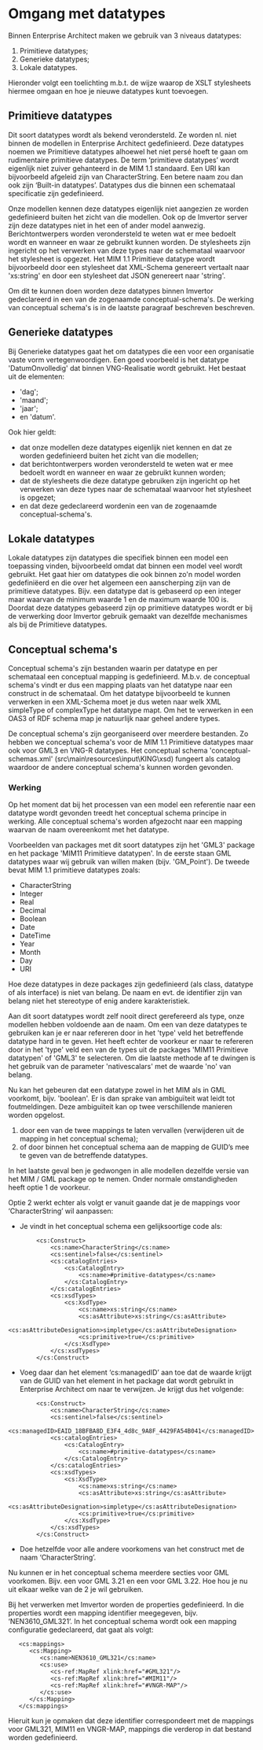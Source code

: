 # Omgang met datatypes
Binnen Enterprise Architect maken we gebruik van 3 niveaus datatypes:
1. Primitieve datatypes;
2. Generieke datatypes;
3. Lokale datatypes.

Hieronder volgt een toelichting m.b.t. de wijze waarop de XSLT stylesheets hiermee omgaan en hoe je nieuwe datatypes kunt toevoegen.

## Primitieve datatypes
Dit soort datatypes wordt als bekend verondersteld. Ze worden nl. niet binnen de modellen in Enterprise Architect gedefinieerd. Deze datatypes noemen we Primitieve datatypes alhoewel het niet persé hoeft te gaan om rudimentaire primitieve datatypes. De term ‘primitieve datatypes’ wordt eigenlijk niet zuiver gehanteerd in de MIM 1.1 standaard. Een URI kan bijvoorbeeld afgeleid zijn van CharacterString. Een betere naam zou dan ook zijn ‘Built-in datatypes’. Datatypes dus die binnen een schemataal specificatie zijn gedefinieerd.

Onze modellen kennen deze datatypes eigenlijk niet aangezien ze worden gedefinieerd buiten het zicht van die modellen. Ook op de Imvertor server zijn deze datatypes niet in het een of ander model aanwezig. Berichtontwerpers worden verondersteld te weten wat er mee bedoelt wordt en wanneer en waar ze gebruikt kunnen worden. De stylesheets zijn ingericht op het verwerken van deze types naar de schemataal waarvoor het stylesheet is opgezet. Het MIM 1.1 Primitieve datatype wordt bijvoorbeeld door een stylesheet dat XML-Schema genereert vertaalt naar 'xs:string' en door een stylesheet dat JSON genereert naar 'string'.

Om dit te kunnen doen worden deze datatypes binnen Imvertor gedeclareerd in een van de zogenaamde conceptual-schema's. De werking van conceptual schema's is in de laatste paragraaf beschreven beschreven. 

## Generieke datatypes
Bij Generieke datatypes gaat het om datatypes die een voor een organisatie vaste vorm vertegenwoordigen. Een goed voorbeeld is het datatype 'DatumOnvolledig' dat binnen VNG-Realisatie wordt gebruikt. Het bestaat uit de elementen:
* 'dag';
* 'maand';
* 'jaar';
* en 'datum'.

Ook hier geldt:
* dat onze modellen deze datatypes eigenlijk niet kennen en dat ze worden gedefinieerd buiten het zicht van die modellen;
* dat berichtontwerpers worden verondersteld te weten wat er mee bedoelt wordt en wanneer en waar ze gebruikt kunnen worden;
* dat de stylesheets die deze datatype gebruiken zijn ingericht op het verwerken van deze types naar de schemataal waarvoor het stylesheet is opgezet;
* en dat deze gedeclareerd wordenin een van de zogenaamde conceptual-schema's. 

## Lokale datatypes
Lokale datatypes zijn datatypes die specifiek binnen een model een toepassing vinden, bijvoorbeeld omdat dat binnen een model veel wordt gebruikt. Het gaat hier om datatypes die ook binnen zo'n model worden gedefiniëerd en die over het algemeen een aanscherping zijn van de primitieve datatypes. Bijv. een datatype dat is gebaseerd op een integer maar waarvan de minimum waarde 1 en de maximum waarde 100 is.
Doordat deze datatypes gebaseerd zijn op primitieve datatypes wordt er bij de verwerking door Imvertor gebruik gemaakt van dezelfde mechanismes als bij de Primitieve datatypes.

## Conceptual schema's
Conceptual schema's zijn bestanden waarin per datatype en per schemataal een conceptual mapping is gedefinieerd. M.b.v. de conceptual schema's vindt er dus een mapping plaats van het datatype naar een construct in de schemataal. Om het datatype bijvoorbeeld te kunnen verwerken in een XML-Schema moet je dus weten naar welk XML simpleType of complexType het datatype mapt. Om het te verwerken in een OAS3 of RDF schema map je natuurlijk naar geheel andere types.

De conceptual schema's zijn georganiseerd over meerdere bestanden. Zo hebben we conceptual schema's voor de MIM 1.1 Primitieve datatypes maar ook voor GML3 en VNG-R datatypes. Het conceptual schema 'conceptual-schemas.xml' (src\main\resources\input\KING\xsd) fungeert als catalog waardoor de andere conceptual schema's kunnen worden gevonden.

### Werking
Op het moment dat bij het processen van een model een referentie naar een datatype wordt gevonden treedt het conceptual schema principe in werking. Alle conceptual schema's worden afgezocht naar een mapping waarvan de naam overeenkomt met het datatype. 

Voorbeelden van packages met dit soort datatypes zijn het 'GML3' package en het package 'MIM11 Primitieve datatypen'. In de eerste staan GML datatypes waar wij gebruik van willen maken (bijv. 'GM_Point'). De tweede bevat MIM 1.1 primitieve datatypes zoals:
* CharacterString
* Integer
* Real
* Decimal
* Boolean
* Date
* DateTime
* Year
* Month
* Day
* URI

Hoe deze datatypes in deze packages zijn gedefinieerd (als class, datatype of als interface) is niet van belang. De naam en evt. de identifier zijn van belang niet het stereotype of enig andere karakteristiek.

Aan dit soort datatypes wordt zelf nooit direct gerefereerd als type, onze modellen hebben voldoende aan de naam. Om een van deze datatypes te gebruiken kan je er naar refereren door in het 'type' veld het betreffende datatype hard in te geven. Het heeft echter de voorkeur er naar te refereren door in het 'type' veld een van de types uit de packages 'MIM11 Primitieve datatypen' of 'GML3' te selecteren. Om die laatste methode af te dwingen is het gebruik van de parameter 'nativescalars' met de waarde 'no' van belang.

Nu kan het gebeuren dat een datatype zowel in het MIM als in GML voorkomt, bijv. 'boolean'. Er is dan sprake van ambiguïteit wat leidt tot foutmeldingen. Deze ambiguïteit kan op twee verschillende manieren worden opgelost. 
1. door een van de twee mappings te laten vervallen (verwijderen uit de mapping in het conceptual schema);
2. of door binnen het conceptual schema aan de mapping de GUID’s mee te geven van de betreffende datatypes.

In het laatste geval ben je gedwongen in alle modellen dezelfde versie van het MIM / GML package op te nemen. Onder normale omstandigheden heeft optie 1 de voorkeur.

Optie 2 werkt echter als volgt er vanuit gaande dat je de mappings voor ‘CharacterString’ wil aanpassen:
* Je vindt in het conceptual schema een gelijksoortige code als:

```
        <cs:Construct>
            <cs:name>CharacterString</cs:name>
            <cs:sentinel>false</cs:sentinel>
            <cs:catalogEntries>
                <cs:CatalogEntry>
                    <cs:name>#primitive-datatypes</cs:name>
                </cs:CatalogEntry>
            </cs:catalogEntries>
            <cs:xsdTypes>
                <cs:XsdType>
                    <cs:name>xs:string</cs:name>
                    <cs:asAttribute>xs:string</cs:asAttribute>
                    <cs:asAttributeDesignation>simpletype</cs:asAttributeDesignation>
                    <cs:primitive>true</cs:primitive>
                </cs:XsdType>
            </cs:xsdTypes>
        </cs:Construct>
```
* Voeg daar dan het element ‘cs:managedID’ aan toe dat de waarde krijgt van de GUID van het element in het package dat wordt gebruikt in Enterprise Architect om naar te verwijzen. Je krijgt dus het volgende:

```
        <cs:Construct>
            <cs:name>CharacterString</cs:name>
            <cs:sentinel>false</cs:sentinel>
            <cs:managedID>EAID_18BFBA8D_E3F4_4d8c_9A8F_4429FA54B041</cs:managedID>
            <cs:catalogEntries>
                <cs:CatalogEntry>
                    <cs:name>#primitive-datatypes</cs:name>
                </cs:CatalogEntry>
            </cs:catalogEntries>
            <cs:xsdTypes>
                <cs:XsdType>
                    <cs:name>xs:string</cs:name>
                    <cs:asAttribute>xs:string</cs:asAttribute>
                    <cs:asAttributeDesignation>simpletype</cs:asAttributeDesignation>
                    <cs:primitive>true</cs:primitive>
                </cs:XsdType>
            </cs:xsdTypes>
        </cs:Construct>
```
* Doe hetzelfde voor alle andere voorkomens van het construct met de naam ‘CharacterString’.

Nu kunnen er in het conceptual schema meerdere secties voor GML voorkomen. Bijv. een voor GML 3.21 en een voor GML 3.22. Hoe hou je nu uit elkaar welke van de 2 je wil gebruiken.

Bij het verwerken met Imvertor worden de properties gedefinieerd. In die properties wordt een mapping identifier meegegeven, bijv. ‘NEN3610_GML321’. In het conceptual schema wordt ook een mapping configuratie gedeclareerd, dat gaat als volgt:

```
   <cs:mappings>
      <cs:Mapping>
         <cs:name>NEN3610_GML321</cs:name>
         <cs:use>
            <cs-ref:MapRef xlink:href="#GML321"/>
            <cs-ref:MapRef xlink:href="#MIM11"/>
            <cs-ref:MapRef xlink:href="#VNGR-MAP"/>
         </cs:use>
      </cs:Mapping>
   </cs:mappings>
```
Hieruit kun je opmaken dat deze identifier correspondeert met de mappings voor GML321, MIM11 en VNGR-MAP, mappings die verderop in dat bestand worden gedefinieerd.
